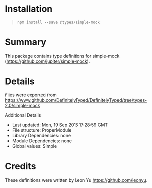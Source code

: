 # Installation
> `npm install --save @types/simple-mock`

# Summary
This package contains type definitions for simple-mock (https://github.com/jupiter/simple-mock).

# Details
Files were exported from https://www.github.com/DefinitelyTyped/DefinitelyTyped/tree/types-2.0/simple-mock

Additional Details
 * Last updated: Mon, 19 Sep 2016 17:28:59 GMT
 * File structure: ProperModule
 * Library Dependencies: none
 * Module Dependencies: none
 * Global values: Simple

# Credits
These definitions were written by Leon Yu <https://github.com/leonyu>.
